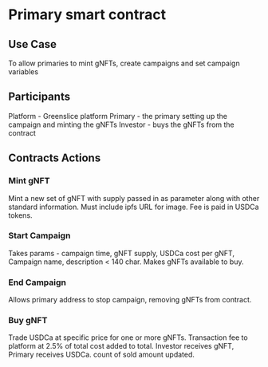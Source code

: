 # Primary smart contract

## Use Case

To allow primaries to mint gNFTs, create campaigns and set campaign variables

## Participants

Platform - Greenslice platform
Primary - the primary setting up the campaign and minting the gNFTs
Investor - buys the gNFTs from the contract

## Contracts Actions

### Mint gNFT

Mint a new set of gNFT with supply passed in as parameter along with other standard information. Must include ipfs URL for image. Fee is paid in USDCa tokens.

### Start Campaign

Takes params - campaign time, gNFT supply, USDCa cost per gNFT, Campaign name, description < 140 char. Makes gNFTs available to buy.

### End Campaign

Allows primary address to stop campaign, removing gNFTs from contract.

### Buy gNFT

Trade USDCa at specific price for one or more gNFTs. Transaction fee to platform at 2.5% of total cost added to total. Investor receives gNFT, Primary receives USDCa. count of sold amount updated.
